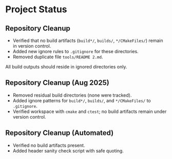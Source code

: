 # Project Status

## Repository Cleanup
- Verified that no build artifacts (`build*/`, `builds/`, `*/CMakeFiles/`) remain in version control.
- Added new ignore rules to `.gitignore` for these directories.
- Removed duplicate file `tools/README 2.md`.

All build outputs should reside in ignored directories only.

## Repository Cleanup (Aug 2025)

- Removed residual build directories (none were tracked).
- Added ignore patterns for `build*/`, `builds/`, and `*/CMakeFiles/` to `.gitignore`.
- Verified workspace with `cmake` and `ctest`; no build artifacts remain under version control.



## Repository Cleanup (Automated)
- Verified no build artifacts present.
- Added header sanity check script with safe quoting.
